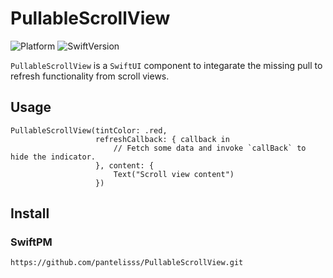 # PullableScrollView

![Platform](https://img.shields.io/badge/platform-iOS-lightgrey)
![SwiftVersion](https://img.shields.io/badge/swift-5.7%2B-orange)

`PullableScrollView` is a `SwiftUI` component to integarate the missing pull to refresh functionality from scroll views.

## Usage
```
PullableScrollView(tintColor: .red,
                   refreshCallback: { callback in
                       // Fetch some data and invoke `callBack` to hide the indicator.
                   }, content: {
                       Text("Scroll view content")
                   })

```

## Install

### SwiftPM
```
https://github.com/pantelisss/PullableScrollView.git
```
